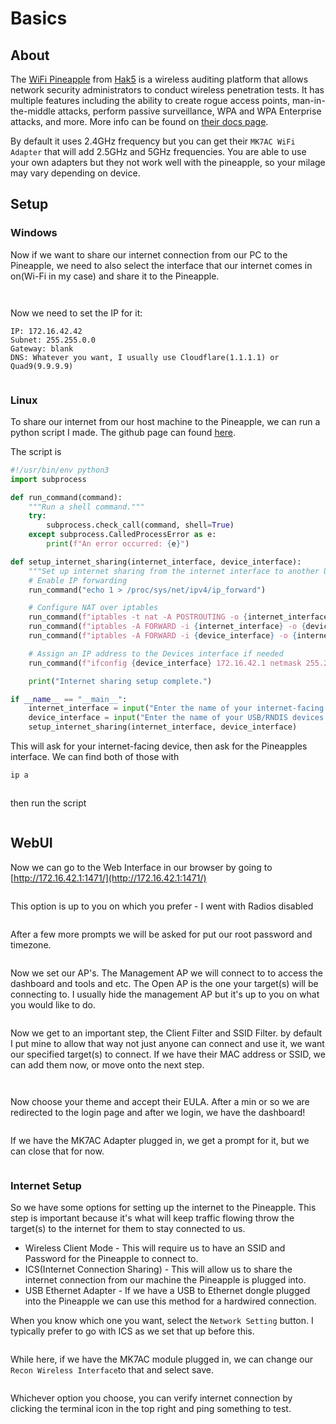 # Basics

## About

The [WiFi Pineapple](https://shop.hak5.org/products/wifi-pineapple) from [Hak5](https://hak5.org/) is a wireless auditing platform that allows network security administrators to conduct wireless penetration tests. It has multiple features including the ability to create rogue access points, man-in-the-middle attacks, perform passive surveillance, WPA and WPA Enterprise attacks, and more. More info can be found on [their docs page](https://docs.hak5.org/wifi-pineapple).

By default it uses 2.4GHz frequency but you can get their `MK7AC WiFi Adapter` that will add 2.5GHz and 5GHz frequencies. You are able to use your own adapters but they not work well with the pineapple, so your milage may vary depending on device.

## Setup

### Windows

Now if we want to share our internet connection from our PC to the Pineapple, we need to also select the interface that our internet comes in on(Wi-Fi in my case) and share it to the Pineapple.

<figure><img src="../../.gitbook/assets/Pasted image 20250909133245.png" alt=""><figcaption></figcaption></figure>

<figure><img src="../../.gitbook/assets/Pasted image 20250909133249.png" alt=""><figcaption></figcaption></figure>

Now we need to set the IP for it:

```
IP: 172.16.42.42
Subnet: 255.255.0.0
Gateway: blank
DNS: Whatever you want, I usually use Cloudflare(1.1.1.1) or Quad9(9.9.9.9)
```

<figure><img src="../../.gitbook/assets/Pasted image 20250909133256.png" alt=""><figcaption></figcaption></figure>

### Linux

To share our internet from our host machine to the Pineapple, we can run a python script I made. The github page can found [here](https://github.com/Th4ntis/Debian-Internet-Sharing).

The script is

```python
#!/usr/bin/env python3
import subprocess

def run_command(command):
    """Run a shell command."""
    try:
        subprocess.check_call(command, shell=True)
    except subprocess.CalledProcessError as e:
        print(f"An error occurred: {e}")

def setup_internet_sharing(internet_interface, device_interface):
    """Set up internet sharing from the internet interface to another USB/RNDIS Device."""
    # Enable IP forwarding
    run_command("echo 1 > /proc/sys/net/ipv4/ip_forward")

    # Configure NAT over iptables
    run_command(f"iptables -t nat -A POSTROUTING -o {internet_interface} -j MASQUERADE")
    run_command(f"iptables -A FORWARD -i {internet_interface} -o {device_interface} -m state --state RELATED,ESTABLISHED -j ACCEPT")
    run_command(f"iptables -A FORWARD -i {device_interface} -o {internet_interface} -j ACCEPT")

    # Assign an IP address to the Devices interface if needed
    run_command(f"ifconfig {device_interface} 172.16.42.1 netmask 255.255.0.0")

    print("Internet sharing setup complete.")

if __name__ == "__main__":
    internet_interface = input("Enter the name of your internet-facing interface (e.g., eth0, wlan0): ")
    device_interface = input("Enter the name of your USB/RNDIS devices interface (e.g., eth1): ")
    setup_internet_sharing(internet_interface, device_interface)
```

This will ask for your internet-facing device, then ask for the Pineapples interface. We can find both of those with

```bash
ip a
```

<figure><img src="../../.gitbook/assets/Pasted image 20250909133314.png" alt=""><figcaption></figcaption></figure>

then run the script

<figure><img src="../../.gitbook/assets/Pasted image 20250909133318.png" alt=""><figcaption></figcaption></figure>

## WebUI

Now we can go to the Web Interface in our browser by going to [http://172.16.42.1:1471/](http://172.16.42.1:1471/)

<figure><img src="../../.gitbook/assets/Pasted image 20250909133327.png" alt=""><figcaption></figcaption></figure>

This option is up to you on which you prefer - I went with Radios disabled

<figure><img src="../../.gitbook/assets/Pasted image 20250909133338.png" alt=""><figcaption></figcaption></figure>

After a few more prompts we will be asked for put our root password and timezone.&#x20;

<figure><img src="../../.gitbook/assets/Pasted image 20250909133343.png" alt=""><figcaption></figcaption></figure>

Now we set our AP's. The Management AP we will connect to to access the dashboard and tools and etc. The Open AP is the one your target(s) will be connecting to. I usually hide the management AP but it's up to you on what you would like to do.

<figure><img src="../../.gitbook/assets/Pasted image 20250909133349.png" alt=""><figcaption></figcaption></figure>

Now we get to an important step, the Client Filter and SSID Filter. by default I put mine to allow that way not just anyone can connect and use it, we want our specified target(s) to connect. If we have their MAC address or SSID, we can add them now, or move onto the next step.

<figure><img src="../../.gitbook/assets/Pasted image 20250909133357.png" alt=""><figcaption></figcaption></figure>

<figure><img src="../../.gitbook/assets/Pasted image 20250909133401.png" alt=""><figcaption></figcaption></figure>

Now choose your theme and accept their EULA. After a min or so we are redirected to the login page and after we login, we have the dashboard!

<figure><img src="../../.gitbook/assets/Pasted image 20250909133407.png" alt=""><figcaption></figcaption></figure>

If we have the MK7AC Adapter plugged in, we get a prompt for it, but we can close that for now.

<figure><img src="../../.gitbook/assets/Pasted image 20250909133411.png" alt=""><figcaption></figcaption></figure>

### Internet Setup

So we have some options for setting up the internet to the Pineapple. This step is important because it's what will keep traffic flowing throw the target(s) to the internet for them to stay connected to us.

* Wireless Client Mode - This will require us to have an SSID and Password for the Pineapple to connect to.
* ICS(Internet Connection Sharing) - This will allow us to share the internet connection from our machine the Pineapple is plugged into.
* USB Ethernet Adapter - If we have a USB to Ethernet dongle plugged into the Pineapple we can use this method for a hardwired connection.

When you know which one you want, select the `Network Setting` button. I typically prefer to go with ICS as we set that up before this.

<figure><img src="../../.gitbook/assets/Pasted image 20250909133420.png" alt=""><figcaption></figcaption></figure>

While here, if we have the MK7AC module plugged in, we can change our `Recon Wireless Interface`to that and select save.

<figure><img src="../../.gitbook/assets/Pasted image 20250909133424.png" alt=""><figcaption></figcaption></figure>

Whichever option you choose, you can verify internet connection by clicking the terminal icon in the top right and ping something to test.

<figure><img src="../../.gitbook/assets/Pasted image 20250909133428.png" alt=""><figcaption></figcaption></figure>
